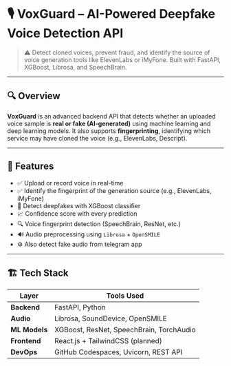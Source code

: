 # 🎙️ VoxGuard – AI-Powered Deepfake Voice Detection API

> ⚠️ Detect cloned voices, prevent fraud, and identify the source of voice generation tools like ElevenLabs or iMyFone. Built with FastAPI, XGBoost, Librosa, and SpeechBrain.

---

## 🔍 Overview

**VoxGuard** is an advanced backend API that detects whether an uploaded voice sample is **real or fake (AI-generated)** using machine learning and deep learning models. It also supports **fingerprinting**, identifying which service may have cloned the voice (e.g., ElevenLabs, Descript).

---

## 🧠 Features

- ✅ Upload or record voice in real-time
- ✅ Identify the fingerprint of the generation source (e.g., ElevenLabs, iMyFone)
- 🎯 Detect deepfakes with XGBoost classifier
- 📈 Confidence score with every prediction
- 🔍 Voice fingerprint detection (SpeechBrain, ResNet, etc.)
- 🔊 Audio preprocessing using `Librosa` + `OpenSMILE`
- ⚙️ Also detect fake audio from telegram app

---

## 🏗️ Tech Stack

| Layer          | Tools Used                                |
|----------------|-------------------------------------------|
| **Backend**    | FastAPI, Python                           |
| **Audio**      | Librosa, SoundDevice, OpenSMILE           |
| **ML Models**  | XGBoost, ResNet, SpeechBrain, TorchAudio  |
| **Frontend**   | React.js + TailwindCSS (planned)          |
| **DevOps**     | GitHub Codespaces, Uvicorn, REST API      |

